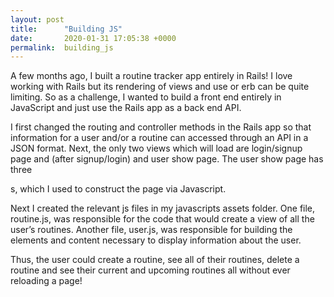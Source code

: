 ```yaml
---
layout: post
title:      "Building JS"
date:       2020-01-31 17:05:38 +0000
permalink:  building_js
---
```



A few months ago, I built a routine tracker app entirely in Rails! I love working with Rails but its rendering of views and use or erb can be quite limiting. So as a challenge, I wanted to build a front end entirely in JavaScript and just use the Rails app as a back end API.

I first changed the routing and controller methods in the Rails app so that information for a user and/or a routine can accessed through an API in a JSON format. Next, the only two views which will load are login/signup page and (after signup/login) and user show page. The user show page has three <div>s, which I used to construct the page via Javascript.

Next I created the relevant js files in my javascripts assets folder. One file, routine.js, was responsible for the code that would create a view of all the user’s routines. Another file, user.js, was responsible for building the elements and content necessary to display information about the user.

Thus, the user could create a routine, see all of their routines, delete a routine and see their current and upcoming routines all without ever reloading a page!
